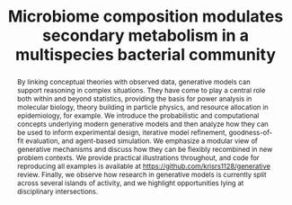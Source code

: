 ---
layout: paper
title: Microbiome composition modulates secondary metabolism in a multispecies bacterial community
authors: Marc G. Chevrette, Chris S. Thomas, Amanda Hurley, Natalia Rosario-Meléndez, Kris Sankaran, Yixing Tu, Austin Hall, Shruthi Magesh, and Jo Handelsman
image: /assets/img/microbiome_composition.png
abstract: By linking conceptual theories with observed data, generative models can support reasoning in complex situations. They have come to play a central role both within and beyond statistics, providing the basis for power analysis in molecular biology, theory building in particle physics, and resource allocation in epidemiology, for example. We introduce the probabilistic and computational concepts underlying modern generative models and then analyze how they can be used to inform experimental design, iterative model refinement, goodness-of-fit evaluation, and agent-based simulation. We emphasize a modular view of generative mechanisms and discuss how they can be flexibly recombined in new problem contexts. We provide practical illustrations throughout, and code for reproducing all examples is available at https://github.com/krisrs1128/generative review. Finally, we observe how research in generative models is currently split across several islands of activity, and we highlight opportunities lying at disciplinary intersections.
journal: Proceedings of the National Academy of Sciences
pdfurl: /assets/papers/pnas.2212930119.pdf
code: https://github.com/chevrm/thor_secmet
journalurl: https://www.pnas.org/doi/full/10.1073/pnas.2212930119
---